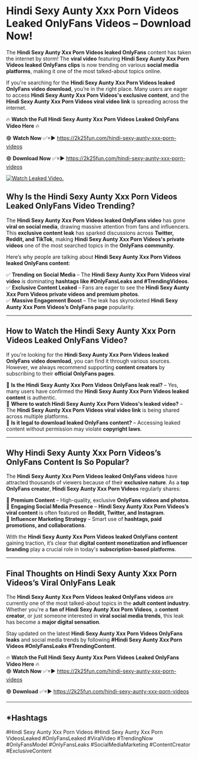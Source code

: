 # Hindi Sexy Aunty Xxx Porn Videos Leaked OnlyFans Videos – Download Now!

The **Hindi Sexy Aunty Xxx Porn Videos leaked OnlyFans** content has taken the internet by storm! The **viral video** featuring **Hindi Sexy Aunty Xxx Porn Videos leaked OnlyFans clips** is now trending on various **social media platforms**, making it one of the most talked-about topics online.  

If you're searching for the **Hindi Sexy Aunty Xxx Porn Videos leaked OnlyFans video download**, you’re in the right place. Many users are eager to access **Hindi Sexy Aunty Xxx Porn Videos's exclusive content**, and the **Hindi Sexy Aunty Xxx Porn Videos viral video link** is spreading across the internet.  

🔥 **Watch the Full Hindi Sexy Aunty Xxx Porn Videos Leaked OnlyFans Video Here** 🔥  

🟢 **Watch Now** ✅=► https://2k25fun.com/hindi-sexy-aunty-xxx-porn-videos

🟢 **Download Now** ✅=► https://2k25fun.com/hindi-sexy-aunty-xxx-porn-videos

[![Watch Leaked Video.](https://miro.medium.com/v2/resize:fit:828/format:webp/1*cilzJN44JGOrTw9NJCrNHA.gif "Watch Leaked Video")](https://2k25fun.com/hindi-sexy-aunty-xxx-porn-videos)

## **Why Is the Hindi Sexy Aunty Xxx Porn Videos Leaked OnlyFans Video Trending?**  

The **Hindi Sexy Aunty Xxx Porn Videos leaked OnlyFans video** has gone **viral on social media**, drawing massive attention from fans and influencers. This **exclusive content leak** has sparked discussions across **Twitter, Reddit, and TikTok**, making **Hindi Sexy Aunty Xxx Porn Videos's private videos** one of the most searched topics in the **OnlyFans community**.  

Here’s why people are talking about **Hindi Sexy Aunty Xxx Porn Videos leaked OnlyFans content**:  

✅ **Trending on Social Media** – The **Hindi Sexy Aunty Xxx Porn Videos viral video** is dominating **hashtags like #OnlyFansLeaks and #TrendingVideos**.  
✅ **Exclusive Content Leaked** – Fans are eager to see the **Hindi Sexy Aunty Xxx Porn Videos private videos and premium photos**.  
✅ **Massive Engagement Boost** – The leak has skyrocketed **Hindi Sexy Aunty Xxx Porn Videos’s OnlyFans page** popularity.  

---

## **How to Watch the Hindi Sexy Aunty Xxx Porn Videos Leaked OnlyFans Video?**  

If you're looking for the **Hindi Sexy Aunty Xxx Porn Videos leaked OnlyFans video download**, you can find it through various sources. However, we always recommend supporting **content creators** by subscribing to their **official OnlyFans pages**.  

🔹 **Is the Hindi Sexy Aunty Xxx Porn Videos OnlyFans leak real?** – Yes, many users have confirmed the **Hindi Sexy Aunty Xxx Porn Videos leaked content** is authentic.  
🔹 **Where to watch Hindi Sexy Aunty Xxx Porn Videos's leaked video?** – The **Hindi Sexy Aunty Xxx Porn Videos viral video link** is being shared across multiple platforms.  
🔹 **Is it legal to download leaked OnlyFans content?** – Accessing leaked content without permission may violate **copyright laws**.  

---

## **Why Hindi Sexy Aunty Xxx Porn Videos’s OnlyFans Content Is So Popular?**  

The **Hindi Sexy Aunty Xxx Porn Videos leaked OnlyFans videos** have attracted thousands of viewers because of their **exclusive nature**. As a **top OnlyFans creator**, **Hindi Sexy Aunty Xxx Porn Videos** regularly shares:  

📌 **Premium Content** – High-quality, exclusive **OnlyFans videos and photos**.  
📌 **Engaging Social Media Presence** – **Hindi Sexy Aunty Xxx Porn Videos’s viral content** is often featured on **Reddit, Twitter, and Instagram**.  
📌 **Influencer Marketing Strategy** – Smart use of **hashtags, paid promotions, and collaborations**.  

With the **Hindi Sexy Aunty Xxx Porn Videos leaked OnlyFans content** gaining traction, it’s clear that **digital content monetization and influencer branding** play a crucial role in today's **subscription-based platforms**.  

---

## **Final Thoughts on Hindi Sexy Aunty Xxx Porn Videos’s Viral OnlyFans Leak**  

The **Hindi Sexy Aunty Xxx Porn Videos leaked OnlyFans videos** are currently one of the most talked-about topics in the **adult content industry**. Whether you're a **fan of Hindi Sexy Aunty Xxx Porn Videos**, a **content creator**, or just someone interested in **viral social media trends**, this leak has become a **major digital sensation**.  

Stay updated on the latest **Hindi Sexy Aunty Xxx Porn Videos OnlyFans leaks** and social media trends by following **#Hindi Sexy Aunty Xxx Porn Videos #OnlyFansLeaks #TrendingContent**.  

🔥 **Watch the Full Hindi Sexy Aunty Xxx Porn Videos Leaked OnlyFans Video Here** 🔥  
🟢 **Watch Now** ✅=► https://2k25fun.com/hindi-sexy-aunty-xxx-porn-videos

🟢 **Download** ✅=► https://2k25fun.com/hindi-sexy-aunty-xxx-porn-videos

---

## *Hashtags
#Hindi Sexy Aunty Xxx Porn Videos #Hindi Sexy Aunty Xxx Porn VideosLeaked #OnlyFansLeaked #ViralVideo #TrendingNow #OnlyFansModel #OnlyFansLeaks #SocialMediaMarketing #ContentCreator #ExclusiveContent  